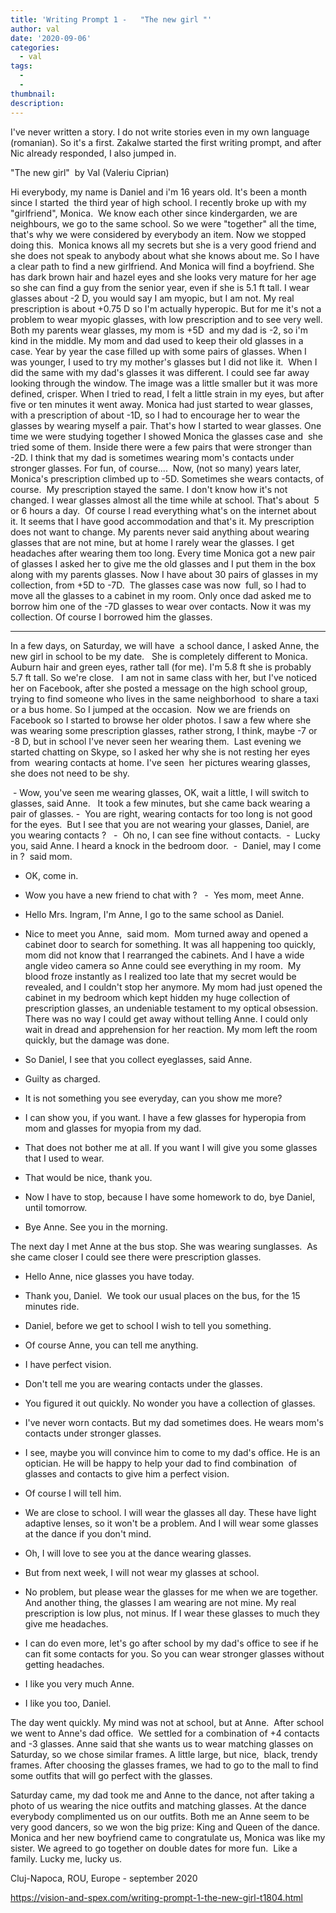 ```yaml
---
title: 'Writing Prompt 1 -   "The new girl "'
author: val
date: '2020-09-06'
categories:
  - val
tags:
  - 
  - 
thumbnail: 
description: 
---
```


I've never written a story. I do not write stories even in my own language (romanian). So it's a first.
Zakalwe started the first writing prompt, and after Nic already responded, I also jumped in. 

"The new girl"  by Val (Valeriu Ciprian)

Hi everybody, my name is Daniel and i'm 16 years old.
It's been a month since I started  the third year of high school.
I recently broke up with my "girlfriend", Monica.  We know each other since kindergarden, we are neighbours, we go to the same school. So we were "together" all the time, that's why we were considered by everybody an item. Now we stopped doing this. 
Monica knows all my secrets but she is a very good friend and she does not speak to anybody about what she knows about me.
So I have a clear path to find a new girlfriend. And Monica will find a boyfriend. She has dark brown hair and hazel eyes and she looks very mature for her age so she can find a guy from the senior year, even if she is 5.1 ft tall.
I wear glasses about -2 D, you would say I am myopic, but I am not. My real prescription is about +0.75 D so I'm actually hyperopic.
But for me it's not a problem to wear myopic glasses, with low prescription and to see very well. 
Both my parents wear glasses, my mom is +5D  and my dad is -2, so i'm kind in the middle. My mom and dad used to keep their old glasses in a case. Year by year the case filled up with some pairs of glasses.
When I was younger, I used to try my mother's glasses but I did not like it.  When I did the same with my dad's glasses it was different. I could see far away looking through the window. The image was a little smaller but it was more defined, crisper. When I tried to read, I felt a little strain in my eyes, but after five or ten minutes it went away. Monica had just started to wear glasses, with a prescription of about -1D, so I had to encourage her to wear the glasses by wearing myself a pair. That's how I started to wear glasses. One time we were studying together I showed Monica the glasses case and  she  tried some of them. Inside there were a few pairs that were stronger than -2D. I think that my dad is sometimes wearing mom's contacts under stronger glasses. For fun, of course.... 
Now, (not so many) years later, Monica's prescription climbed up to -5D. Sometimes she wears contacts, of course. 
My prescription stayed the same. I don't know how it's not changed. I wear glasses almost all the time while at school. That's about  5 or 6 hours a day. 
Of course I read everything what's on the internet about it. It seems that I have good accommodation and that's it. My prescription does not want to change.
My parents never said anything about wearing glasses that are not mine, but at home I rarely wear the glasses. I get headaches after wearing them too long.
Every time Monica got a new pair of glasses I asked her to give me the old glasses and I put them in the box along with my parents glasses.
Now I have about 30 pairs of glasses in my collection, from +5D to -7D. 
The glasses case was now  full, so I had to move all the glasses to a cabinet in my room. Only once dad asked me to borrow him one of the -7D glasses to wear over contacts. Now it was my collection. Of course I borrowed him the glasses.

************
In a few days, on Saturday, we will have  a school dance, I asked Anne, the new girl in school to be my date.  
She is completely different to Monica. Auburn hair and green eyes, rather tall (for me). I'm 5.8 ft she is probably 5.7 ft tall. So we're close.  
I am not in same class with her, but I've noticed her on Facebook, after she posted a message on the high school group, trying to find someone who lives in the same neighborhood  to share a taxi or a bus home. So I jumped at the occasion. 
Now we are friends on Facebook so I started to browse her older photos. I saw a few where she was wearing some prescription glasses, rather strong, I think, maybe -7 or -8 D, but in school I've never seen her wearing them. 
Last evening we started chatting on Skype, so I asked her why she is not resting her eyes from  wearing contacts at home. I've seen  her pictures wearing glasses, she does not need to be shy.

 - Wow, you've seen me wearing glasses, OK, wait a little, I will switch to glasses, said Anne. 
 It took a few minutes, but she came back wearing a pair of glasses.
-  You are right, wearing contacts for too long is not good for the eyes.  But I see that you are not wearing your glasses, Daniel, are you wearing contacts ?  
-  Oh no, I can see fine without contacts. 
-  Lucky you, said Anne.
I heard a knock in the bedroom door. 
-  Daniel, may I come in ?  said mom.
- OK, come in.
- Wow you have a new friend to chat with ?  
-  Yes mom, meet Anne. 
- Hello Mrs. Ingram, I'm Anne, I go to the same school as Daniel.
- Nice to meet you Anne,  said mom. 
Mom turned away and opened a cabinet door to search for something. It was all happening too quickly, mom did not know that I rearranged the cabinets. And I have a wide angle video camera so Anne could see everything in my room. 
My blood froze instantly as I realized too late that my secret would be revealed, and I couldn't stop her anymore. My mom had just opened the cabinet in my bedroom which kept hidden my huge collection of prescription glasses, an undeniable testament to my optical obsession. There was no way I could get away without telling Anne. I could only wait in dread and apprehension for her reaction.
My mom left the room quickly, but the damage was done.

- So Daniel, I see that you collect eyeglasses, said Anne.
- Guilty as charged.
- It is not something you see everyday, can you show me more?
- I can show you, if you want. I have a few glasses for hyperopia from mom and glasses for myopia from my dad.
- That does not bother me at all. If you want I will give you some glasses that I used to wear.
- That would be nice, thank you.
- Now I have to stop, because I have some homework to do, bye Daniel, until tomorrow.
- Bye Anne. See you in the morning.

The next day I met Anne at the bus stop. She was wearing sunglasses.  As she came closer I could see there were prescription glasses. 

- Hello Anne, nice glasses you have today.
- Thank you, Daniel. 
We took our usual places on the bus, for the 15 minutes ride.

- Daniel, before we get to school I wish to tell you something.
- Of course Anne, you can tell me anything.
- I have perfect vision.
- Don't tell me you are wearing contacts under the glasses.
- You figured it out quickly. No wonder you have a collection of glasses.
- I've never worn contacts. But my dad sometimes does. He wears mom's contacts under stronger glasses.
- I see, maybe you will convince him to come to my dad's office. He is an optician. He will be happy to help your dad to find combination  of glasses and contacts to give him a perfect vision.
- Of course I will tell him.
- We are close to school. I will wear the glasses all day. These have light adaptive lenses, so it won't be a problem. And I will wear some glasses at the dance if you don't mind.
- Oh, I will love to see you at the dance wearing glasses.
- But from next week, I will not wear my glasses at school.
- No problem, but please wear the glasses for me when we are together. And another thing, the glasses I am wearing are not mine. My real prescription is low plus, not minus. If I wear these glasses to much they give me headaches.
- I can do even more, let's go after school by my dad's office to see if he can fit some contacts for you. So you can wear stronger glasses without getting headaches.
- I like you very much Anne.
- I like you too, Daniel.

The day went quickly. My mind was not at school, but at Anne. 
After school we went to Anne's dad office. 
We settled for a combination of +4 contacts and -3 glasses.
Anne said that she wants us to wear matching glasses on Saturday, so we chose similar frames. A little large, but nice,  black, trendy frames. After choosing the glasses frames, we had to go to the mall to find some outfits that will go perfect with the glasses.

Saturday came, my dad took me and Anne to the dance, not after taking a photo of us wearing the nice outfits and matching glasses.
At the dance everybody complimented us on our outfits.
Both me an Anne seem to be very good dancers, so we won the big prize: King and Queen of the dance. 
Monica and her new boyfriend came to congratulate us, Monica was like my sister. We agreed to go together on double dates for more fun.  Like a family.
Lucky me, lucky us.


Cluj-Napoca, ROU, Europe - september 2020

https://vision-and-spex.com/writing-prompt-1-the-new-girl-t1804.html
